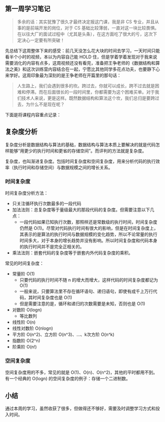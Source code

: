 ## 第一周学习笔记

> 多余的话：其实犹豫了很久才最终决定报这门课，我是非 CS 专业，并且从事的是前端开发的岗位，对于 CS 基础比较薄弱，一直对这一块比较畏惧。在以往大厂的面试过程中（尤其是头条），在这方面吃了很大的亏，这次下定决心一定要有所突破！

先总结下这周整体下来的感受：前几天没怎么花大块的时间去学习，一天时间只能看半个小时的视频，本以为内容自己能 HOLD 住，但是学着学着发现对于我来说需要消化的内容有点多，这周视频还没有看完，准备把王争老师的《数据结构和算法之美》和这次训练营内容结合在一起，宁愿比其他同学多花点功夫，也要静下心来学好。这周印象最为深刻的是王争老师在开篇里的那句话：

> 人生路上，我们会遇到很多的坎。跨过去，你就可以成长，跨不过去就是困难和停滞。而在后面很长的一段时间里，你都需要为这个困难买单。对于我们技术人来说，更是这样。既然数据结构和算法这个坎，我们总归是要跨过去，为什么不是现在呢？

下面是将课程内容重点记录：

## 复杂度分析
复杂度分析是数据结构与算法的基础，数据结构与算法本质上要解决的就是代码怎样能够“用更少的执行时间和更省的存储空间”。而评判的方法就是复杂度。

复杂度，也叫渐进复杂度。包括时间复杂度和空间复杂度，用来分析代码的执行效率（执行时间和存储空间）与数据规模之间的增长关系。

### 时间复杂度
时间复杂度分析方法：
- 只关注循环执行次数最多的一段代码
- 加法法则：总复杂度等于量级最大的那段代码的复杂度。但需要注意以下几点：
    - 一段代码如果已知执行次数，那照样还是常数级的执行时间，时间复杂度仍然是 O(1)。尽管对代码执行时间有很大的影响，但是在时间复杂度上，其表示的是算法的执行时间与数据规模的变化趋势，所以不论常量的执行时间多大，对于本身的增长趋势并没有影响。所以时间复杂度和代码本身的执行时间并不是完全正相关的。
- 乘法法则：嵌套代码的复杂度等于嵌套内外代码复杂度的乘积。

常见的时间复杂度：
- 常量阶 O(1)
    - 只要代码的执行时间不随 n 的增大而增大，这样代码的时间复杂度都记为 O(1)
    - 一般来说，只要算法里不存在循环语句、递归语句，即使有成千上万行代码，其时间复杂度也是 O(1)
    - 但是需要注意的是，循环和递归的次数需要是未知，否则也是 O(1)
- 对数阶 O(logn)
    - 等比数列
- 线性阶 O(n)
- 线性对数阶 O(nlogn)
- 平方阶 O(n^2)、立方阶 O(n^3)、...、k次方阶 O(n^k)
- 指数阶 O(2^n)
- 阶乘阶 O(n!)

### 空间复杂度
空间复杂度用的不多，常见的就是 O(1)、O(n)、O(n^2)，其他的平时都用不到。有一个经典的 O(logn) 的空间复杂度的例子：存储一个二进制数。

## 小结
通过本周的学习，虽然收获了很多，但做得还不够好，需要及时调整学习方式和投入时间。
